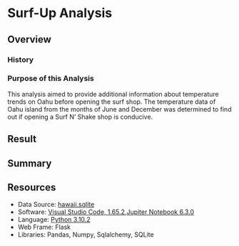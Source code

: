 # Surf-Up Analysis

## Overview 

### History 

### Purpose of this Analysis

This analysis aimed to provide additional information about temperature trends on Oahu before opening the surf shop. The temperature data of Oahu island from the months of June and December was determined to find out if opening a Surf N’ Shake shop is conducive. 

## Result 




## Summary




## Resources 
* Data Source: [hawaii.sqlite](https://github.com/duygusimsek/surfs_up/blob/main/hawaii.sqlite)
* Software: [Visual Studio Code, 1.65.2](https://visualstudio.microsoft.com/downloads/),[Jupiter Notebook 6.3.0](https://jupyter.org/) 
* Language: [Python 3.10.2](https://www.python.org/downloads)
* Web Frame: Flask
* Libraries: Pandas, Numpy, Sqlalchemy, SQLite
